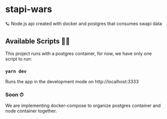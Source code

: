 # stapi-wars
🪐 Node.js api created with docker and postgres that consumes swapi data

## Available Scripts 🏃🏻

This project runs with a postgres container, for now, we have only one script to run:

### `yarn dev` 
Runs the app in the development mode on http://localhost:3333

### Soon ⏱
We are implementing docker-compose to organize postgres container and node container together.